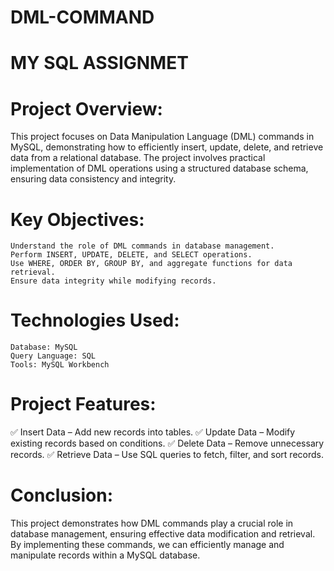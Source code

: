 # DML-COMMAND
# MY SQL ASSIGNMET ##
# Project Overview:

This project focuses on Data Manipulation Language (DML) commands in MySQL, demonstrating how to efficiently insert, update, delete, and retrieve data from a relational database. The project involves practical implementation of DML operations using a structured database schema, ensuring data consistency and integrity.
# Key Objectives:

    Understand the role of DML commands in database management.
    Perform INSERT, UPDATE, DELETE, and SELECT operations.
    Use WHERE, ORDER BY, GROUP BY, and aggregate functions for data retrieval.
    Ensure data integrity while modifying records.

# Technologies Used:

    Database: MySQL
    Query Language: SQL
    Tools: MySQL Workbench

# Project Features:

✅ Insert Data – Add new records into tables.
✅ Update Data – Modify existing records based on conditions.
✅ Delete Data – Remove unnecessary records.
✅ Retrieve Data – Use SQL queries to fetch, filter, and sort records.

# Conclusion:
This project demonstrates how DML commands play a crucial role in database management, ensuring effective data modification and retrieval. By implementing these commands, we can efficiently manage and manipulate records within a MySQL database.
